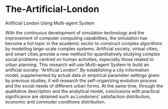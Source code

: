 # The-Artificial-London
Artificial London Using Multi-agent System

With the continuous development of simulation technology and the improvement of computer computing capabilities, the simulation has become a hot topic in the academic sector to construct complex algorithms by modelling large-scale complex systems. Artificial society, virtual cities, and smart cities provide a new method for quantitatively studying complex social problems centred on human activities, especially those related to urban planning. 
This research will use Multi-agent System to build an artificial society: “Artificial London”. By establishing a city information model, supplemented by actual data or empirical parameter settings given by previous studies, it will research the self-organizing evolution process and the social needs of different urban forms. At the same time, through the qualitative description and the analytical model, conclusions with practical significance are obtained such as Londoners’ satisfaction distribution, economic and commuter conditions distribution. 
